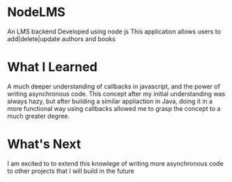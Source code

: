 # NodeLMS
An LMS backend Developed using node js
This application allows users to add|delete|update authors and books

# What I Learned
A much deeper understanding of callbacks in javascript, and the power of writing asynchronous code.
This concept after my initial understanding was always hazy, but after building a similar appliaction in Java, doing it in a more functional way using callbacks allowed me to grasp the concept to a much greater degree.

# What's Next
I am excited to to extend this knowlege of writing more asynchronous code to other projects that I will build in the future
